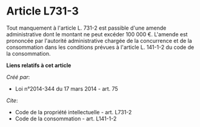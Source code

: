 # Article L731-3

Tout manquement à l'article L. 731-2 est passible d'une amende administrative dont le montant ne peut excéder 100 000 €.
L'amende est prononcée par l'autorité administrative chargée de la concurrence et de la consommation dans les conditions
prévues à l'article L. 141-1-2 du code de la consommation.

**Liens relatifs à cet article**

_Créé par_:

  - Loi n°2014-344 du 17 mars 2014 - art. 75

_Cite_:

  - Code de la propriété intellectuelle - art. L731-2
  - Code de la consommation - art. L141-1-2
